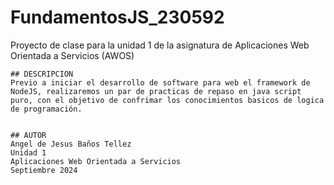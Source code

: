 # FundamentosJS_230592
Proyecto de clase para la unidad 1 de la asignatura de Aplicaciones Web Orientada a Servicios (AWOS)



    ## DESCRIPCION
    Previo a iniciar el desarrollo de software para web el framework de NodeJS, realizaremos un par de practicas de repaso en java script puro, con el objetivo de confrimar los conocimientos basicos de logica de programación.


    ## AUTOR
    Angel de Jesus Baños Tellez
    Unidad 1
    Aplicaciones Web Orientada a Servicios
    Septiembre 2024

